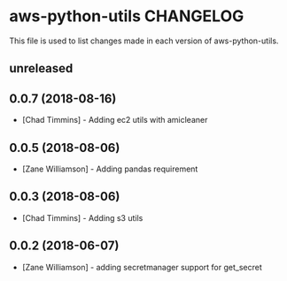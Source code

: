 # aws-python-utils CHANGELOG

This file is used to list changes made in each version of aws-python-utils.

## unreleased

## 0.0.7 (2018-08-16)
- [Chad Timmins] - Adding ec2 utils with amicleaner

## 0.0.5 (2018-08-06)
- [Zane Williamson] - Adding pandas requirement

## 0.0.3 (2018-08-06)
- [Chad Timmins] - Adding s3 utils

## 0.0.2 (2018-06-07)
- [Zane Williamson] - adding secretmanager support for get_secret
